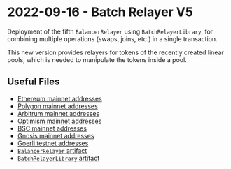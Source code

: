# 2022-09-16 - Batch Relayer V5

Deployment of the fifth `BalancerRelayer` using `BatchRelayerLibrary`, for combining multiple operations (swaps, joins, etc.) in a single transaction.

This new version provides relayers for tokens of the recently created linear pools, which is needed to manipulate the tokens inside a pool.

## Useful Files

- [Ethereum mainnet addresses](./output/mainnet.json)
- [Polygon mainnet addresses](./output/polygon.json)
- [Arbitrum mainnet addresses](./output/arbitrum.json)
- [Optimism mainnet addresses](./output/optimism.json)
- [BSC mainnet addresses](./output/bsc.json)
- [Gnosis mainnet addresses](./output/gnosis.json)
- [Goerli testnet addresses](./output/goerli.json)
- [`BalancerRelayer` artifact](./artifact/BalancerRelayer.json)
- [`BatchRelayerLibrary` artifact](./artifact/BatchRelayerLibrary.json)
